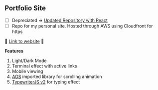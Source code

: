 Portfolio Site 
----
- [ ] Depreciated => [Updated Repository with React](https://github.com/akleventis/react_portfolio)
- [ ] Repo for my personal site. Hosted through AWS using Cloudfront for https

🚀 [Link to website](https://www.alexleventis.com/) 🚀

<b>Features</b>

1. Light/Dark Mode
2. Terminal effect with active links
3. Mobile viewing
4. [AOS](https://michalsnik.github.io/aos/) imported library for scrolling animation
5. [TypewriterJS v2](https://www.npmjs.com/package/typewriter-effect) for typing effect

